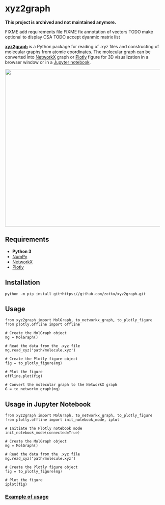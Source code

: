 # xyz2graph

**This project is archived and not maintained anymore.**

FIXME add requirements file
FIXME fix annotation of vectors
TODO make optional to display CSA
TODO accept dyanmic matrix list

[**xyz2graph**](https://github.com/zotko/xyz2graph) is a Python package for reading of .xyz files and constructing of molecular graphs from atomic coordinates. The molecular graph can be converted into [NetworkX](https://networkx.github.io) graph or [Plotly](https://plot.ly) figure for 3D visualization in a browser window or in a [Jupyter notebook](https://jupyter.org).

<p align="center">
  <img src="picture.png",  width="512">
</p>

## Requirements
 * **Python 3**
 * [NumPy](https://numpy.org)
 * [NetworkX](https://networkx.github.io)
 * [Plotly](https://plot.ly)
 
## Installation
`python -m pip install git+https://github.com/zotko/xyz2graph.git`

## Usage
```
from xyz2graph import MolGraph, to_networkx_graph, to_plotly_figure
from plotly.offline import offline

# Create the MolGraph object
mg = MolGraph()

# Read the data from the .xyz file
mg.read_xyz('path/molecule.xyz')

# Create the Plotly figure object
fig = to_plotly_figure(mg)

# Plot the figure
offline.plot(fig)

# Convert the molecular graph to the NetworkX graph
G = to_networkx_graph(mg)
```

## Usage in Jupyter Notebook

```
from xyz2graph import MolGraph, to_networkx_graph, to_plotly_figure
from plotly.offline import init_notebook_mode, iplot

# Initiate the Plotly notebook mode
init_notebook_mode(connected=True)

# Create the MolGraph object
mg = MolGraph()

# Read the data from the .xyz file
mg.read_xyz('path/molecule.xyz')

# Create the Plotly figure object
fig = to_plotly_figure(mg)

# Plot the figure
iplot(fig)
```

### [Example of usage](https://www.kaggle.com/code/mykolazotko/xyz2graph-xyz-file-to-molecular-graph/notebook?scriptVersionId=98112967)
